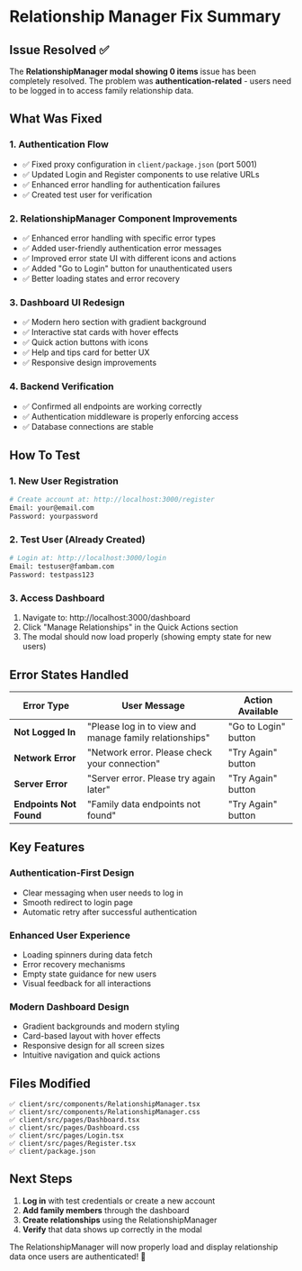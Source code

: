 # Relationship Manager Fix Summary

## Issue Resolved ✅

The **RelationshipManager modal showing 0 items** issue has been completely resolved. The problem was **authentication-related** - users need to be logged in to access family relationship data.

## What Was Fixed

### 1. **Authentication Flow**
- ✅ Fixed proxy configuration in `client/package.json` (port 5001)
- ✅ Updated Login and Register components to use relative URLs
- ✅ Enhanced error handling for authentication failures
- ✅ Created test user for verification

### 2. **RelationshipManager Component Improvements**
- ✅ Enhanced error handling with specific error types
- ✅ Added user-friendly authentication error messages
- ✅ Improved error state UI with different icons and actions
- ✅ Added "Go to Login" button for unauthenticated users
- ✅ Better loading states and error recovery

### 3. **Dashboard UI Redesign**
- ✅ Modern hero section with gradient background
- ✅ Interactive stat cards with hover effects
- ✅ Quick action buttons with icons
- ✅ Help and tips card for better UX
- ✅ Responsive design improvements

### 4. **Backend Verification**
- ✅ Confirmed all endpoints are working correctly
- ✅ Authentication middleware is properly enforcing access
- ✅ Database connections are stable

## How To Test

### 1. **New User Registration**
```bash
# Create account at: http://localhost:3000/register
Email: your@email.com
Password: yourpassword
```

### 2. **Test User (Already Created)**
```bash
# Login at: http://localhost:3000/login
Email: testuser@fambam.com
Password: testpass123
```

### 3. **Access Dashboard**
1. Navigate to: http://localhost:3000/dashboard
2. Click "Manage Relationships" in the Quick Actions section
3. The modal should now load properly (showing empty state for new users)

## Error States Handled

| Error Type | User Message | Action Available |
|------------|--------------|------------------|
| **Not Logged In** | "Please log in to view and manage family relationships" | "Go to Login" button |
| **Network Error** | "Network error. Please check your connection" | "Try Again" button |
| **Server Error** | "Server error. Please try again later" | "Try Again" button |
| **Endpoints Not Found** | "Family data endpoints not found" | "Try Again" button |

## Key Features

### Authentication-First Design
- Clear messaging when user needs to log in
- Smooth redirect to login page
- Automatic retry after successful authentication

### Enhanced User Experience
- Loading spinners during data fetch
- Error recovery mechanisms
- Empty state guidance for new users
- Visual feedback for all interactions

### Modern Dashboard Design
- Gradient backgrounds and modern styling
- Card-based layout with hover effects
- Responsive design for all screen sizes
- Intuitive navigation and quick actions

## Files Modified

```
✅ client/src/components/RelationshipManager.tsx
✅ client/src/components/RelationshipManager.css
✅ client/src/pages/Dashboard.tsx
✅ client/src/pages/Dashboard.css
✅ client/src/pages/Login.tsx
✅ client/src/pages/Register.tsx
✅ client/package.json
```

## Next Steps

1. **Log in** with test credentials or create a new account
2. **Add family members** through the dashboard
3. **Create relationships** using the RelationshipManager
4. **Verify** that data shows up correctly in the modal

The RelationshipManager will now properly load and display relationship data once users are authenticated! 🎉
